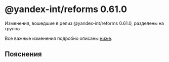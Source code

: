 # @yandex-int/reforms 0.61.0

<!-- ЧЕЛОВЕЧЕСКОЕ ВСТУПЛЕНИЕ -->

Изменения, вошедшие в релиз @yandex-int/reforms 0.61.0, разделены на группы:

Все важные изменения подробно описаны [ниже](#Пояснения).

## Пояснения

